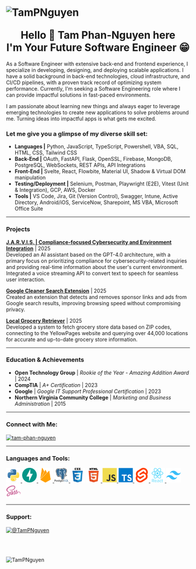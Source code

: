 <h1 align="center">
  <p align="left">
    <img src="https://komarev.com/ghpvc/?username=TamPNguyen&label=Profile%20views&color=0e75b6&style=flat" alt="TamPNguyen" />
  </p>
  Hello 👋 Tam Phan-Nguyen here 
  <br />
  I'm Your Future Software Engineer 😁
</h1>

As a Software Engineer with extensive back-end and frontend experience, I specialize in developing, designing, and deploying scalable applications. I have a solid background in back-end technologies, cloud infrastructure, and CI/CD pipelines, with a proven track record of optimizing system performance. Currently, I'm seeking a Software Engineering role where I can provide impactful solutions in fast-paced environments.

I am passionate about learning new things and always eager to leverage emerging technologies to create new applications to solve problems around me. Turning ideas into impactful apps is what gets me excited.

### Let me give you a glimpse of my diverse skill set:

* **Languages |** Python, JavaScript, TypeScript, Powershell, VBA, SQL, HTML, CSS, Tailwind CSS
* **Back-End |** OAuth, FastAPI, Flask, OpenSSL, Firebase, MongoDB, PostgreSQL, WebSockets, REST APIs, API Integrations
* **Front-End |** Svelte, React, Flowbite, Material UI, Shadow & Virtual DOM manipulation
* **Testing/Deployment |** Selenium, Postman, Playwright (E2E), Vitest (Unit & Integration), GCP, AWS, Docker
* **Tools |** VS Code, Jira, Git (Version Control), Swagger, Intune, Active Directory, Android/iOS, ServiceNow, Sharepoint, MS VBA, Microsoft Office Suite

---

### Projects

**[J.A.R.V.I.S. | Compliance-focused Cybersecurity and Environment Integration](https://github.com/TamPNguyen/OAI1)** | 2025  
Developed an AI assistant based on the GPT-4.0 architecture, with a primary focus on prioritizing compliance for cybersecurity-related inquiries and providing real-time information about the user's current environment. Integrated a voice streaming API to convert text to speech for seamless user interaction.  

**[Google Cleaner Search Extension](https://github.com/TamPNguyen/clean_google_search_extension)** | 2025  
Created an extension that detects and removes sponsor links and ads from Google search results, improving browsing speed without compromising privacy.

**[Local Grocery Retriever](https://github.com/TamPNguyen/local_groceries125)** | 2025  
Developed a system to fetch grocery store data based on ZIP codes, connecting to the YellowPages website and querying over 44,000 locations for accurate and up-to-date grocery store information.

---

### Education & Achievements

- **Open Technology Group** | *Rookie of the Year - Amazing Addition Award* | 2024  
- **CompTIA** | *A+ Certification* | 2023  
- **Google** | *Google IT Support Professional Certification* | 2023  
- **Northern Virginia Community College** | *Marketing and Business Administration* | 2015

---

### Connect with Me:

<a href="https://linkedin.com/in/tamphannguyen" target="blank">
  <img align="center" src="https://raw.githubusercontent.com/rahuldkjain/github-profile-readme-generator/master/src/images/icons/Social/linked-in-alt.svg" alt="tam-phan-nguyen" height="30" width="40" />
</a>

---

### Languages and Tools:

<p align="left"> 
<a href="https://www.w3schools.com/css/" target="_blank" rel="noreferrer"> 
<a href="https://www.python.org" target="_blank" rel="noreferrer"> 
  <img src="https://raw.githubusercontent.com/devicons/devicon/master/icons/python/python-original.svg" alt="python" width="40" height="40"/> 
</a> 
<a href="https://www.fastapi.tiangolo.com" target="_blank" rel="noreferrer"> 
  <img src="https://raw.githubusercontent.com/devicons/devicon/master/icons/fastapi/fastapi-plain.svg" alt="fastapi" width="40" height="40"/> 
</a> 
<a href="https://www.firebase.com" target="_blank" rel="noreferrer"> 
  <img src="https://raw.githubusercontent.com/devicons/devicon/master/icons/firebase/firebase-plain.svg" alt="firebase" width="40" height="40"/> 
</a> 
<a href="https://www.postgresql.org" target="_blank" rel="noreferrer"> 
  <img src="https://raw.githubusercontent.com/devicons/devicon/master/icons/postgresql/postgresql-original-wordmark.svg" alt="postgresql" width="40" height="40"/> 
</a> 
  <img src="https://raw.githubusercontent.com/devicons/devicon/master/icons/css3/css3-original-wordmark.svg" alt="css3" width="40" height="40"/> 
</a> 
<a href="https://www.w3.org/html/" target="_blank" rel="noreferrer"> 
  <img src="https://raw.githubusercontent.com/devicons/devicon/master/icons/html5/html5-original-wordmark.svg" alt="html5" width="40" height="40"/> 
</a> 
<a href="https://developer.mozilla.org/en-US/docs/Web/JavaScript" target="_blank" rel="noreferrer"> 
  <img src="https://raw.githubusercontent.com/devicons/devicon/master/icons/javascript/javascript-original.svg" alt="javascript" width="40" height="40"/> 
</a> 
<a href="https://www.typescriptlang.org/" target="_blank" rel="noreferrer"> 
  <img src="https://raw.githubusercontent.com/devicons/devicon/master/icons/typescript/typescript-original.svg" alt="typescript" width="40" height="40"/> 
</a> 
<a href="https://www.svelte.dev" target="_blank" rel="noreferrer"> 
  <img src="https://raw.githubusercontent.com/devicons/devicon/master/icons/svelte/svelte-original.svg" alt="svelte" width="40" height="40"/> 
</a> 
<a href="https://reactjs.org/" target="_blank" rel="noreferrer"> 
  <img src="https://raw.githubusercontent.com/devicons/devicon/master/icons/react/react-original-wordmark.svg" alt="react" width="40" height="40"/> 
</a> 
<a href="https://www.tailwindcss.com" target="_blank" rel="noreferrer"> 
  <img src="https://github.com/devicons/devicon/blob/master/icons/tailwindcss/tailwindcss-original.svg" alt="tailwindcss" width="40" height="40"/> 
</a> 
<a href="https://sass-lang.com" target="_blank" rel="noreferrer"> 
  <img src="https://raw.githubusercontent.com/devicons/devicon/master/icons/sass/sass-original.svg" alt="sass" width="40" height="40"/> 
</a> 
</p>

---

### Support:

<p><a href="https://www.buymeacoffee.com/TamPNguyen"> <img align="center" src="https://cdn.buymeacoffee.com/buttons/v2/default-yellow.png" height="50" width="210" alt="@TamPNguyen" /></a></p><br><br>

<p><img align="center" src="https://github-readme-stats.vercel.app/api/top-langs?username=TamPNguyen&show_icons=true&locale=en&layout=compact" alt="TamPNguyen" /></p>

